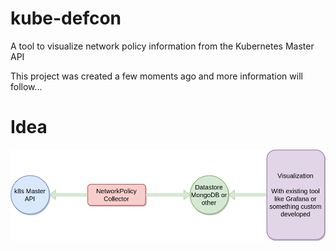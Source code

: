 # kube-defcon
A tool to visualize network policy information from the Kubernetes Master API

This project was created a few moments ago and more information will follow...

# Idea
![A Sample Graph for the idea visualization ](https://github.com/dmlabs/kube-defcon/blob/master/kube-defcon.png)
